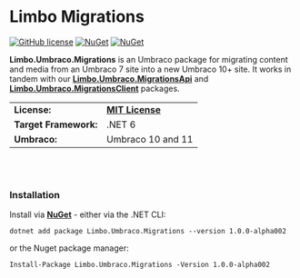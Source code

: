 # Limbo Migrations

[![GitHub license](https://img.shields.io/badge/license-MIT-blue.svg)](LICENSE.md) [![NuGet](https://img.shields.io/nuget/vpre/Limbo.Umbraco.Migrations.svg)](https://www.nuget.org/packages/Limbo.Umbraco.Migrations) [![NuGet](https://img.shields.io/nuget/dt/Limbo.Umbraco.Migrations.svg)](https://www.nuget.org/packages/Limbo.Umbraco.Migrations)

**Limbo.Umbraco.Migrations** is an Umbraco package for migrating content and media from an Umbraco 7 site into a new Umbraco 10+ site. It works in tandem with our [**Limbo.Umbraco.MigrationsApi**](https://github.com/limbo-works/Limbo.Umbraco.MigrationsApi) and [**Limbo.Umbraco.MigrationsClient**](https://github.com/limbo-works/Limbo.Umbraco.MigrationsClient) packages.

<table>
  <tr>
    <td><strong>License:</strong></td>
    <td><a href="./LICENSE.md"><strong>MIT License</strong></a></td>
  </tr>
  <tr>
    <td><strong>Target Framework:</strong></td>
    <td>.NET 6</td>
  </tr>
  <tr>
    <td><strong>Umbraco:</strong></td>
    <td>Umbraco 10 and 11</td>
  </tr>
</table>










<br /><br />

### Installation

Install via [**NuGet**](https://www.nuget.org/packages/Limbo.Umbraco.Migrations/1.0.0-alpha002) - either via the .NET CLI:

```
dotnet add package Limbo.Umbraco.Migrations --version 1.0.0-alpha002
```

or the Nuget package manager:

```
Install-Package Limbo.Umbraco.Migrations -Version 1.0.0-alpha002
```
